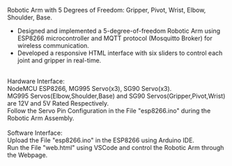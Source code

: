 Robotic Arm with 5 Degrees of Freedom: Gripper, Pivot, Wrist, Elbow, Shoulder, Base.<br />
- Designed and implemented a 5-degree-of-freedom Robotic Arm using ESP8266 microcontroller and 
MQTT protocol (Mosquitto Broker) for wireless communication.<br /> 
- Developed a responsive HTML interface with six sliders to control each joint and gripper in real-time.<br /><br />

Hardware Interface:<br />NodeMCU ESP8266, MG995 Servo(x3), SG90 Servo(x3).<br />
MG995 Servos(Elbow,Shoulder,Base) and SG90 Servos(Gripper,Pivot,Wrist) are 12V and 5V Rated Respectively.<br />
Follow the Servo Pin Configuration in the File "esp8266.ino" during the Robotic Arm Assembly.<br /><br />
Software Interface:<br />
Upload the File "esp8266.ino" in the ESP8266 using Arduino IDE.<br />
Run the File "web.html" using VSCode and control the Robotic Arm through the Webpage.

